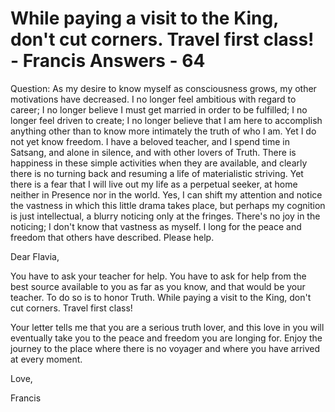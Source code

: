 # While paying a visit to the King, don't cut corners. Travel first class! - Francis Answers - 64

Question: As my desire to know myself as consciousness grows, my other motivations have decreased. I no longer feel ambitious with regard to career; I no longer believe I must get married in order to be fulfilled; I no longer feel driven to create; I no longer believe that I am here to accomplish anything other than to know more intimately the truth of who I am. Yet I do not yet know freedom. I have a beloved teacher, and I spend time in Satsang, and alone in silence, and with other lovers of Truth. There is happiness in these simple activities when they are available, and clearly there is no turning back and resuming a life of materialistic striving. Yet there is a fear that I will live out my life as a perpetual seeker, at home neither in Presence nor in the world. Yes, I can shift my attention and notice the vastness in which this little drama takes place, but perhaps my cognition is just intellectual, a blurry noticing only at the fringes. There's no joy in the noticing; I don't know that vastness as myself. I long for the peace and freedom that others have described. Please help.

Dear Flavia,

You have to ask your teacher for help. You have to ask for help from the best source available to you as far as you know, and that would be your teacher. To do so is to honor Truth. While paying a visit to the King, don't cut corners. Travel first class!

Your letter tells me that you are a serious truth lover, and this love in you will eventually take you to the peace and freedom you are longing for. Enjoy the journey to the place where there is no voyager and where you have arrived at every moment.

Love,

Francis




